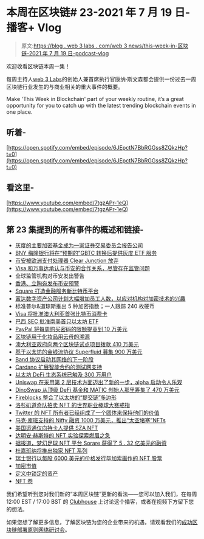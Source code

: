 # 本周在区块链# 23-2021 年 7 月 19 日-播客+ Vlog

> 原文:[https://blog . web 3 labs . com/web 3 news/this-week-in-区块链-2021 年 7 月 19 日-podcast-vlog](https://blog.web3labs.com/web3news/this-week-in-blockchain-19th-july-2021-podcast-vlog)

欢迎收看区块链本周一集！

每周主持人[](https://twitter.com/conors10%E2%80%8B%E2%80%8B)[web 3 Labs](https://www.web3labs.com/)的创始人兼首席执行官康纳·斯文森都会提供一份过去一周区块链行业发生的与商业相关的重大事件的概要。

Make 'This Week in Blockchain' part of your weekly routine, it’s a great opportunity for you to catch up with the latest trending blockchain events in one place.

## 听着-

[https://open.spotify.com/embed/episode/6JEpctN7BbRGGss8ZQkzHp?t=0](https://open.spotify.com/embed/episode/6JEpctN7BbRGGss8ZQkzHp?t=0)

## 看这里-

[https://www.youtube.com/embed/7tgzAPr-1eQ](https://www.youtube.com/embed/7tgzAPr-1eQ)

## 第 23 集提到的所有事件的概述和链接-

*   [灰度的主要加密基金成为一家证券交易委员会报告公司](https://www.theblockcrypto.com/linked/111043/grayscales-main-crypto-fund-becomes-an-sec-reporting-company)
*   [BNY 梅隆银行将在“预期的”GBTC 转换后提供灰度 ETF 服务](https://www.coindesk.com/bny-mellon-to-provide-grayscale-with-etf-services-after-anticipated-gbtc-conversion)
*   [币安被欧洲支付处理器 Clear Junction 放弃](https://decrypt.co/75770/binance-dropped-european-payment-processor-clear-junction)
*   [Visa 和万事达承认与币安的合作关系，尽管存在监管问题](https://finbold.com/visa-and-mastercard-acknowledges-partnership-with-binance-despite-regulatory-concerns/)
*   全球监管机构对币安发出警告
*   [香港、立陶宛发布币安预警](https://www.coindesk.com/hong-kong-next-to-issue-binance-warning)
*   [Square 打造金融服务新比特币平台](https://www.coindesk.com/square-to-create-a-new-bitcoin-platform-for-financial-services)
*   [富达数字资产公司计划大幅增加员工人数，以应对机构对加密技术的兴趣](https://www.theblockcrypto.com/linked/111066/fidelity-digital-assets-hire-70-percent-more-employees-institutional-interest-crypto)
*   标准普尔&道琼斯推出 5 种加密指数；一人跟踪 240 枚硬币
*   [Visa 将批准澳大利亚首张比特币消费卡](https://finbold.com/visa-australia-bitcoin/)
*   [巴西 SEC 批准南美首只以太坊 ETF](https://finbold.com/brazils-sec-greenlights-south-americas-first-ethereum-etf/)
*   [PayPal 将每周购买密码的限额提高到 10 万美元](https://www.theblockcrypto.com/linked/111606/paypal-ups-weekly-limit-on-crypto-purchases-to-100k)
*   [区块链用于化妆品用云母的溯源](https://www.ledgerinsights.com/blockchain-used-for-traceability-of-mica-used-in-makeup/)
*   [澳大利亚政府向两个区块链试点项目拨款 410 万美元](https://www.coindesk.com/australia-everledger-convergence-tech-blockchain-pilot-grants-program-government)
*   [基于以太坊的金钱流协议 Superfluid 募集 900 万美元](https://www.theblockcrypto.com/post/111139/ethereum-money-streaming-protocol-superfluid-raises-9-million-seed)
*   [Band 协议启动其网络的下一阶段](https://www.coindesk.com/band-protocol-oracle-bandchain-2)[](https://coinmarketcap.com/charts/)
*   [Cardano 扩展智能合约的测试网支持](https://cryptobriefing.com/cardano-expands-smart-contracts-with-testnet-upgrade/)
*   [以太坊 DeFi 生态系统已触及 300 万用户](https://cryptobriefing.com/ethereum-defi-ecosystem-has-hit-3m-users/)
*   [Uniswap 在采用第 2 层技术方面迈出了新的一步，alpha 启动令人乐观](https://www.theblockcrypto.com/linked/111194/uniswap-takes-next-step-toward-adopting-layer-2-tech-with-alpha-launch-on-optimism)
*   [DinoSwap 从顶级 DeFi 基金和 MATIC 创始人那里筹集了 470 万美元](https://www.forbes.com/sites/youngjoseph/2021/07/13/pancakeswap-of-polygon-dinoswap-raises-47m-from-top-defi-funds-and-matic-founder/)
*   [](https://coinmarketcap.com/charts/)[Fireblocks 整合了以太坊的“提交链”多边形](https://cryptobriefing.com/fireblocks-announces-polygon-integration/)
*   [洛杉矶道奇队拍卖 NFT 的世界职业棒球大赛戒指](https://decrypt.co/75645/los-angeles-dodgers-auction-nft-physical-world-series-ring)
*   [Twitter 的 NFT 所有者已经组成了一个团体来保持他们的价值](https://www.theblockcrypto.com/daily/110800/winners-of-the-twitter-nft-giveaway-have-formed-a-group-to-retain-their-value)
*   [马克·库班支持的 Nifty 融资 1000 万美元，推出“太空堵塞”NFTs](https://decrypt.co/75720/mark-cuban-backed-niftys-raises-10m-debuts-with-space-jam-nfts)
*   [美国运通仅向持卡人提供 SZA NFT](https://decrypt.co/75768/american-express-offering-sza-nfts-cardholders-only)
*   [达明安·赫斯特的 NFT 实验探索燃眉之急](https://www.coindesk.com/damien-hirsts-nft-experiment-explores-burning-question)
*   [据报道，梦幻足球 NFT 平台 Sorare 获得了 5 . 32 亿美元的融资](https://cointelegraph.com/news/fantasy-soccer-nft-platform-sorare-reportedly-closing-in-on-532m-in-funding)
*   [杜嘉班纳将推出独家 NFT 系列](https://cointelegraph.com/news/dolce-and-gabbana-to-launch-of-an-exclusive-nft-collection)
*   [瑞士银行以每股 6000 美元的价格发行毕加索画作的 NFT 股票](https://cointelegraph.com/news/master-pieces-swiss-bank-issuing-nft-shares-in-picasso-painting-for-6k-each)
*   [加密市值](https://coinmarketcap.com/charts/) 
*   [定义中锁定的资产](https://defipulse.com/)
*   [NFT 卷](https://nonfungible.com/market/history)

我们希望听到您对我们新的“本周区块链”更新的看法——您可以加入我们，在每周 12:00 EST / 17:00 BST 的 [Clubhouse](https://www.joinclubhouse.com/event/mZ03eqBb) 上讨论这个播客，或者在视频下方留下您的想法。

如果您想了解更多信息，了解区块链为您的企业带来的机遇，请观看我们的[成功区块链部署原则网络研讨会](https://www.web3labs.com/principles-webinar)。